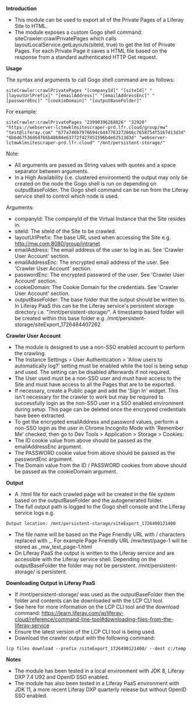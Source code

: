 **Introduction**

- This module can be used to export all of the Private Pages of a Liferay Site to HTML.
- The module exposes a custom Gogo shell command: siteCrawler:crawlPrivatePages which calls layoutLocalService.getLayouts(siteId, true) to get the list of Private Pages. For each Private Page it saves a HTML file based on the response from a standard authenticated HTTP Get request.

**Usage**

The syntax and arguments to call Gogo shell command are as follows:

```
siteCrawler:crawlPrivatePages "[companyId]" "[siteId]" "[layoutUrlPrefix]" "[emailAddress]" "[emailAddressEnc]" "[passwordEnc]" "[cookieDomain]" "[outputBaseFolder]"
```

For example:

```
siteCrawler:crawlPrivatePages "23990396268826" "32920" "https://webserver-lctmwklmsitescraper-prd.lfr.cloud/group/mw" "test@liferay.com" "677a746b7976694c6447763272666c7658754f5167413d3d" "6b6467536d6d766b48684e63772f427451596b4e62513d3d" "webserver-lctmwklmsitescraper-prd.lfr.cloud" "/mnt/persistent-storage/"
```

Note: 
- All arguments are passed as String values with quotes and a space separator between arguments.
- In a High Availability (i.e. clustered environment) the output may only be created on the node the Gogo shell is run on depending on outputBaseFolder. The Gogo shell command can be run from the Liferay service shell to control which node is used.

Arguments:

- companyId: The companyId of the Virtual Instance that the Site resides in.
- siteId: The siteId of the Site to be crawled.
- layoutUrlPrefix: The base URL used when accessing the Site e.g. http://mw.com:8080/group/intranet
- emailAddress: The email address of the user to log in as. See 'Crawler User Account' section.
- emailAddressEnc: The encrypted email address of the user. See 'Crawler User Account' section.
- passwordEnc: The encrypted password of the user. See 'Crawler User Account' section.
- cookieDomain: The Cookie Domain for the credentials. See 'Crawler User Account' section.
- outputBaseFolder: The base folder that the output should be written to. In Liferay PaaS this can be the Liferay service's persistent storage directory i.e. "/mnt/persistent-storage/". A timestamp based folder will be created within this base folder e.g. /mnt/persistent-storage/siteExport_1726484407262

**Crawler User Account**

- The module is designed to use a non-SSO enabled account to perform the crawling.
- The Instance Settings > User Authentication > 'Allow users to automatically log?' setting must be enabled while the tool is being setup and used. The setting can be disabled afterwards if not required. 
- The User used must be a non-SSO user and must have access to the Site and must have access to all the Pages that are to be exported.
- If necessary, create a Public page and add the 'Sign In' widget. This isn't necessary for the crawler to work but may be required to successfully login as the non-SSO user in a SSO enabled environment during setup. This page can be deleted once the encrypred credentials have been extracted. 
- To get the encrypted emailAddress and password values, perform a non-SSO login as the user in Chrome Incognito Mode with 'Remember Me' checked, then go to Dev Tools > Application > Storage > Cookies:
- The ID cookie value from above should be passed as the emailAddressEnc argument.
- The PASSWORD cookie value from above should be passed as the passwordEnc argument.
- The Domain value from the ID / PASSWORD cookies from above should be passed as the cookieDomain argument.

**Output**

- A .html file for each crawled page will be created in the file system based on the outputBaseFolder and the autogenerated folder.
- The full output path is logged to the Gogo shell console and the Liferay service logs e.g.
```
Output location: /mnt/persistent-storage/siteExport_1726490121400
```
- The file name will be based on the Page Friendly URL with / characters replaced with _. For example Page Friendly URL /mw/test/page-1 will be stored as _mw_test_page-1.html
- On Liferay PaaS the output is written to the Liferay service and are accessible with the Liferay service shell. Depending on the outputBaseFolder the folder may not be persistent. /mnt/persistent-storage/ is persistent.

**Downloading Output in Liferay PaaS**

- If /mnt/persistent-storage/ was used as the outputBaseFolder then the folder and contents can be downloaded with the LCP CLI tool.
- See here for more information on the LCP CLI tool and the download command: https://learn.liferay.com/w/liferay-cloud/reference/command-line-tool#downloading-files-from-the-liferay-service
- Ensure the latest version of the LCP CLI tool is being used.
- Download the crawler output with the following command:
```
lcp files download --prefix /siteExport_1726490121400/ --dest c:/temp
```

**Notes**

- The module has been tested in a local environment with JDK 8, Liferay DXP 7.4 U92 and OpenID SSO enabled.
- The module has also been tested in a Liferay PaaS environment with JDK 11, a more recent Liferay DXP quarterly release but without OpenID SSO enabled.
